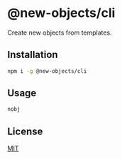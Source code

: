 # @new-objects/cli

Create new objects from templates.

## Installation

```bash
npm i -g @new-objects/cli
```

## Usage

```bash
nobj
```

## License

[MIT](./LICENSE)
